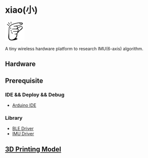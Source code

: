 # xiao(小)

![xiao](./docs/images/tiny.png)

A tiny wireless hardware platform to research IMU(6-axis) algorithm.

## Hardware


## Prerequisite
### IDE && Deploy && Debug
* [Arduino IDE](https://www.arduino.cc/en/software)
### Library
* [BLE Driver](https://github.com/arduino-libraries/ArduinoBLE)
* [IMU Driver](https://github.com/Seeed-Studio/Seeed_Arduino_LSM6DS3)


## [3D Printing Model](./model_3d/README.md)

